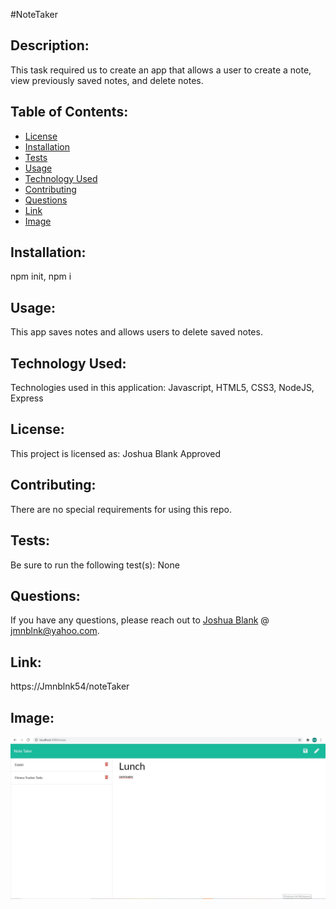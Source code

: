 #NoteTaker
    
## Description: 

This task required us to create an app that allows a user to create a note, view previously saved notes, and delete notes.

 
  
    
## Table of Contents: 

* [License](#license)
* [Installation](#installation)
* [Tests](#tests)
* [Usage](#usage)
* [Technology Used](#technology-used)
* [Contributing](#contributing)
* [Questions](#questions)
* [Link](#link)
* [Image](#image)

    
## Installation: 

npm init, npm i
    
## Usage: 
    
This app saves notes and allows users to delete saved notes.

## Technology Used: 
    
Technologies used in this application: Javascript, HTML5, CSS3, NodeJS, Express
    
## License: 
    
This project is licensed as: Joshua Blank Approved
    
## Contributing: 

There are no special requirements for using this repo.
    
## Tests: 

Be sure to run the following test(s): None
    
## Questions: 
    
If you have any questions, please reach out to [Joshua Blank](https://github.com/Jmnblnk54) @ jmnblnk@yahoo.com.

## Link: 

https://Jmnblnk54/noteTaker

## Image:

![ScreenShot](./assets/appScreenShot.jpg)